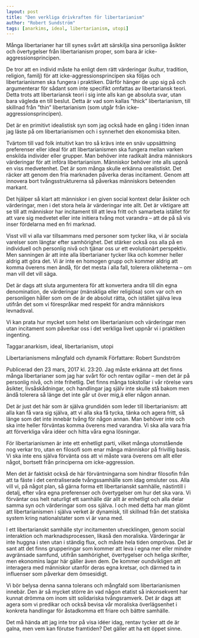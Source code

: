 ```yaml
---
layout: post
title: "Den verkliga drivkraften för libertarianism"
author: "Robert Sundström"
tags: [anarkims, ideal, libertarianism, utopi]
---
```


Många libertarianer har till synes svårt att särskilja sina personliga åsikter och övertygelser från libertarianism proper, som bara är icke-aggressionsprincipen.

De tror att en individ måste ha enligt dem rätt värderingar (kultur, tradition, religion, familj) för att icke-aggressionsprincipen ska följas och libertarianismen ska fungera i praktiken. Därför hänger de upp sig på och argumenterar för sådant som inte specifikt omfattas av libertariansk teori. Detta trots att libertariansk teori i sig inte alls kan ge absoluta svar, utan bara vägleda en till beslut. Detta är vad som kallas ”thick” libertarianism, till skillnad från ”thin” libertarianism (som utgår från icke-aggressionsprincipen).

Det är en primitivt idealistisk syn som jag också hade en gång i tiden innan jag läste på om libertarianismen och i synnerhet den ekonomiska biten.


Tvärtom till vad folk intuitivt kan tro så krävs inte en snäv uppsättning preferenser eller ideal för att libertarianismen ska fungera mellan varken enskilda individer eller grupper. Man behöver inte radikalt ändra människors värderingar för att införa libertarianism. Människor behöver inte alls uppnå en viss medvetenhet. Det är som många skulle erkänna orealistiskt. Det räcker att genom den fria marknaden påverka deras incitament. Genom att innovera bort tvångsstrukturerna så påverkas människors beteenden markant.

Det hjälper så klart att människor i en given social kontext delar åsikter och värderingar, men i det stora hela är värderingar inte allt. Det är viktigare att se till att människor har incitament till att leva fritt och samarbeta istället för att vare sig medvetet eller inte initiera tvång mot varandra – att de på så vis inser fördelarna med en fri marknad.

Visst vill vi alla var tillsammans med personer som tycker lika, vi är sociala varelser som längtar efter samhörighet. Det stärker också oss alla på en individuell och personlig nivå och tjänar oss ur ett evolutionärt perspektiv. Men sanningen är att inte alla libertarianer tycker lika och kommer heller aldrig att göra det. Vi är inte en homogen grupp och kommer aldrig att komma överens men ändå, för det mesta i alla fall, tolerera olikheterna – om man vill det vill säga.

Det är dags att sluta argumentera för att konvertera andra till din egna denomination, de värderingar (mänskliga eller religiösa) som var och en personligen håller som om de är de absolut rätta, och istället själva leva utifrån det som vi förespråkar med respekt för andra människors levnadsval.

Vi kan prata hur mycket som helst om libertarianism och värderingar men utan incitament som påverkar oss i det verkliga livet uppnår vi i praktiken ingenting.

Taggar:anarkism, ideal, libertarianism, utopi

Libertarianismens mångfald och dynamik
Författare: Robert Sundström

Publicerad den 23 mars, 2017 kl. 23:20.
Jag måste erkänna att det finns många libertarianer som jag har svårt för och rentav ogillar – men det är på personlig nivå, och inte frihetlig. Det finns många tokstollar i vår rörelse vars åsikter, livsåskådningar, och handlingar jag själv inte skulle stå bakom men ändå tolerera så länge det inte går ut över mig,ä eller någon annan.

Det är just det här som är själva grundidén som leder till libertarianism: att alla kan få vara sig själva, att vi alla ska få tycka, tänka och agera fritt, så länge som det inte innebär tvång för någon annan. Man behöver inte och ska inte heller förväntas komma överens med varandra. Vi ska alla vara fria att förverkliga våra idéer och hitta våra egna lösningar.

För libertarianismen är inte ett enhetligt parti, vilket många utomstående nog verkar tro, utan en filosofi som enar många människor på frivillig basis. Vi ska inte ens själva förvänta oss att vi måste vara överens om allt eller något, bortsett från principerna om icke-aggression.

Men det är faktiskt också de här förväntningarna som hindrar filosofin från att ta fäste i det centraliserade tvångssamhälle som idag omsluter oss. Alla vill vi, på något plan, så gärna forma ett libertarianskt samhälle, nästintill i detalj, efter våra egna preferenser och övertygelser om hur det ska vara. Vi förväntar oss helt naturligt ett samhälle där allt är enhetligt och alla delar samma syn och värderingar som oss själva. I och med detta har man glömt att libertarianismen i själva verket är dynamisk, till skillnad från det statiska system kring nationalstater som vi är vana med.

I ett libertarianskt samhälle styr incitamenten utvecklingen, genom social interaktion och marknadsprocessen, likaså den moraliska. Värderingar är inte huggna i sten utan i ständig flux, och måste hela tiden omprövas. Det är sant att det finns grupperingar som kommer att leva i egna mer eller mindre avgränsade samfund, utifrån samhörighet, övertygelser och heliga skrifter, men ekonomins lagar här gäller även dem. De kommer oundvikligen att interagera med människor utanför deras egna kretsar, och därmed ta in influenser som påverkar dem ömsesidigt.

Vi bör belysa denna sanna tolerans och mångfald som libertarianismen innebär. Den är så mycket större än vad någon etatist så inkonsekvent har kunnat drömma om inom sitt solidariska tvångsramverk. Det är dags att agera som vi predikar och också bevisa vår moraliska överlägsenhet i konkreta handlingar för åstadkomma ett friare och bättre samhälle.

Det må hända att jag inte tror på visa idéer idag, rentav tycker att de är galna, men vem kan förutse framtiden? Det gäller att ha ett öppet sinne.